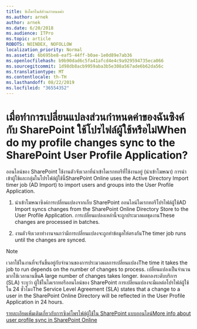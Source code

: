 ```yaml
---
title: ซิงโครไนส์ส่วนกำหนดค่า
ms.author: arnek
author: arnek
ms.date: 6/20/2018
ms.audience: ITPro
ms.topic: article
ROBOTS: NOINDEX, NOFOLLOW
localization_priority: Normal
ms.assetid: 6b695be8-eaf5-44ff-b0ae-1e0d89e7ab36
ms.openlocfilehash: b9b90dad6c5fa41afcd4e4c9a929594735eca066
ms.sourcegitcommit: 1d98db8acb9959aba3b5e308a567ade6b62da56c
ms.translationtype: MT
ms.contentlocale: th-TH
ms.lasthandoff: 08/22/2019
ms.locfileid: "36554352"
---
```

# <a name="when-do-my-profile-changes-sync-to-the-sharepoint-user-profile-application"></a><span data-ttu-id="73a71-102">เมื่อทำการเปลี่ยนแปลงส่วนกำหนดค่าของฉันซิงค์กับ SharePoint ใช้โปรไฟล์ผู้ใช้หรือไม่</span><span class="sxs-lookup"><span data-stu-id="73a71-102">When do my profile changes sync to the SharePoint User Profile Application?</span></span>

<span data-ttu-id="73a71-103">ออนไลน์ของ SharePoint ใช้งานตัวจับเวลาที่นำเข้าไดเรกทอรีที่ใช้งานอยู่ (นำเข้าโฆษณา) การนำเข้าผู้ใช้และกลุ่มในโปรไฟล์ผู้ใช้นี้</span><span class="sxs-lookup"><span data-stu-id="73a71-103">SharePoint Online uses the Active Directory Import timer job (AD Import) to import users and groups into the User Profile Application.</span></span> 
  
1. <span data-ttu-id="73a71-104">นำเข้าโฆษณาซิงค์การเปลี่ยนแปลงจากเก็บ SharePoint ออนไลน์ไดเรกทอรีโปรไฟล์ผู้ใช้</span><span class="sxs-lookup"><span data-stu-id="73a71-104">AD Import syncs changes from the SharePoint Online Directory Store to the User Profile Application.</span></span> <span data-ttu-id="73a71-105">การเปลี่ยนแปลงเหล่านี้จะถูกประมวลผลชุดงาน</span><span class="sxs-lookup"><span data-stu-id="73a71-105">These changes are processed in batches.</span></span>
    
2. <span data-ttu-id="73a71-106">งานตัวจับเวลาทำงานจนกว่ามีการเปลี่ยนแปลงจะถูกทำข้อมูลให้ตรงกัน</span><span class="sxs-lookup"><span data-stu-id="73a71-106">The timer job runs until the changes are synced.</span></span>
    
> [!NOTE]
> <span data-ttu-id="73a71-107">เวลาใช้ในงานที่จะรันขึ้นอยู่กับจำนวนของการประมวลผลการเปลี่ยนแปลง</span><span class="sxs-lookup"><span data-stu-id="73a71-107">The time it takes the job to run depends on the number of changes to process.</span></span> <span data-ttu-id="73a71-108">เปลี่ยนแปลงเป็นจำนวนมากใช้เวลานานขึ้น</span><span class="sxs-lookup"><span data-stu-id="73a71-108">A large number of changes takes longer.</span></span> <span data-ttu-id="73a71-109">ข้อตกลงระดับบริการ (SLA) ระบุว่า ผู้ใช้ในไดเรกทอรีออนไลน์ของ SharePoint การเปลี่ยนแปลงจะมีผลต่อโปรไฟล์ผู้ใช้ใน 24 ชั่วโมง</span><span class="sxs-lookup"><span data-stu-id="73a71-109">The Service Level Agreement (SLA) states that a change to a user in the SharePoint Online Directory will be reflected in the User Profile Application in 24 hours.</span></span> 
  
[<span data-ttu-id="73a71-110">รายละเอียดเพิ่มเติมเกี่ยวกับการซิงค์โพรไฟล์ผู้ใช้ใน SharePoint แบบออนไลน์</span><span class="sxs-lookup"><span data-stu-id="73a71-110">More info about user profile sync in SharePoint Online</span></span>](https://go.microsoft.com/fwlink/?linkid=875671)
  

